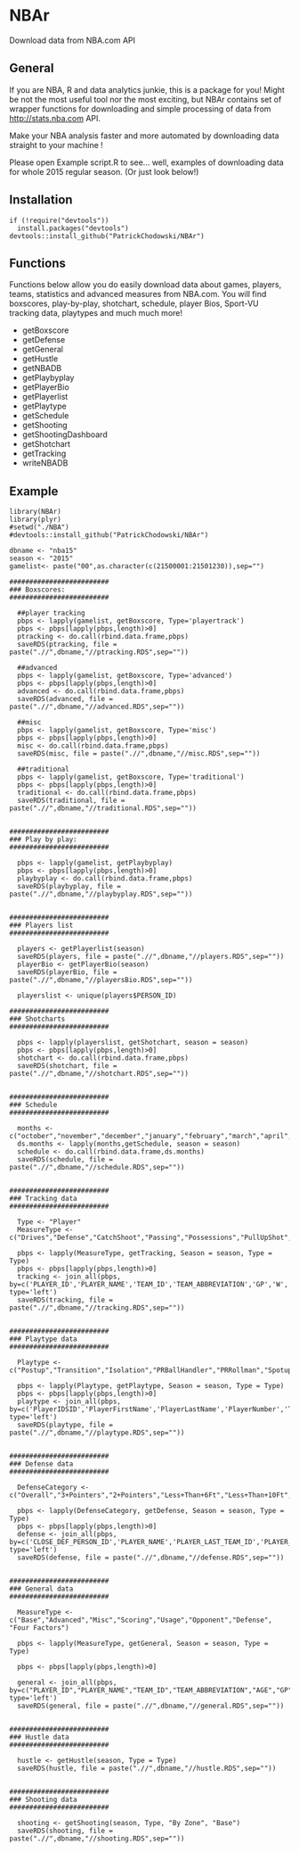 # NBAr

Download data from NBA.com API

## General

If you are NBA, R and data analytics junkie, this is a package for you! Might be not the most useful tool nor the most exciting, but NBAr contains set of wrapper functions for downloading and simple processing of data from http://stats.nba.com API.

Make your NBA analysis faster and more automated by downloading data straight to your machine !

Please open Example script.R to see... well, examples of downloading data for whole 2015 regular season. (Or just look below!)

## Installation

```
if (!require("devtools"))
  install.packages("devtools")
devtools::install_github("PatrickChodowski/NBAr")
```

## Functions

Functions below allow you do easily download data about games, players, teams, statistics and advanced measures from NBA.com. You will find boxscores, play-by-play, shotchart, schedule, player Bios, Sport-VU tracking data, playtypes and much much more!

 - getBoxscore
 - getDefense
 - getGeneral
 - getHustle
 - getNBADB
 - getPlaybyplay
 - getPlayerBio
 - getPlayerlist
 - getPlaytype
 - getSchedule
 - getShooting
 - getShootingDashboard
 - getShotchart
 - getTracking
 - writeNBADB



## Example

```
library(NBAr)
library(plyr)
#setwd("./NBA")
#devtools::install_github("PatrickChodowski/NBAr")

dbname <- "nba15"
season <- "2015"
gamelist<- paste("00",as.character(c(21500001:21501230)),sep="")

#########################
### Boxscores:
#########################

  ##player tracking
  pbps <- lapply(gamelist, getBoxscore, Type='playertrack')
  pbps <- pbps[lapply(pbps,length)>0]
  ptracking <- do.call(rbind.data.frame,pbps)
  saveRDS(ptracking, file = paste(".//",dbname,"//ptracking.RDS",sep=""))

  ##advanced
  pbps <- lapply(gamelist, getBoxscore, Type='advanced')
  pbps <- pbps[lapply(pbps,length)>0]
  advanced <- do.call(rbind.data.frame,pbps)
  saveRDS(advanced, file = paste(".//",dbname,"//advanced.RDS",sep=""))

  ##misc
  pbps <- lapply(gamelist, getBoxscore, Type='misc')
  pbps <- pbps[lapply(pbps,length)>0]
  misc <- do.call(rbind.data.frame,pbps)
  saveRDS(misc, file = paste(".//",dbname,"//misc.RDS",sep=""))

  ##traditional
  pbps <- lapply(gamelist, getBoxscore, Type='traditional')
  pbps <- pbps[lapply(pbps,length)>0]
  traditional <- do.call(rbind.data.frame,pbps)
  saveRDS(traditional, file = paste(".//",dbname,"//traditional.RDS",sep=""))

  
#########################
### Play by play:
#########################
  
  pbps <- lapply(gamelist, getPlaybyplay)
  pbps <- pbps[lapply(pbps,length)>0]
  playbyplay <- do.call(rbind.data.frame,pbps)
  saveRDS(playbyplay, file = paste(".//",dbname,"//playbyplay.RDS",sep=""))

  
#########################
### Players list
######################### 
 
  players <- getPlayerlist(season)
  saveRDS(players, file = paste(".//",dbname,"//players.RDS",sep=""))
  playerBio <- getPlayerBio(season)   
  saveRDS(playerBio, file = paste(".//",dbname,"//playersBio.RDS",sep=""))

  playerslist <- unique(players$PERSON_ID)
  
#########################
### Shotcharts
#########################   
  
  pbps <- lapply(playerslist, getShotchart, season = season)
  pbps <- pbps[lapply(pbps,length)>0]
  shotchart <- do.call(rbind.data.frame,pbps)
  saveRDS(shotchart, file = paste(".//",dbname,"//shotchart.RDS",sep=""))

  
#########################
### Schedule
#########################  
  
  months <- c("october","november","december","january","february","march","april","may")
  ds.months <- lapply(months,getSchedule, season = season)
  schedule <- do.call(rbind.data.frame,ds.months)
  saveRDS(schedule, file = paste(".//",dbname,"//schedule.RDS",sep=""))
  
  
#########################
### Tracking data
#########################  
  
  Type <- "Player"
  MeasureType <- c("Drives","Defense","CatchShoot","Passing","Possessions","PullUpShot","Rebounding","Efficiency","SpeedDistance","ElbowTouch","PostTouch","PaintTouch")
  
  pbps <- lapply(MeasureType, getTracking, Season = season, Type = Type)
  pbps <- pbps[lapply(pbps,length)>0]
  tracking <- join_all(pbps, by=c('PLAYER_ID','PLAYER_NAME','TEAM_ID','TEAM_ABBREVIATION','GP','W','L','MIN'), type='left')
  saveRDS(tracking, file = paste(".//",dbname,"//tracking.RDS",sep=""))
  
  
#########################
### Playtype data
#########################  
  
  Playtype <- c("Postup","Transition","Isolation","PRBallHandler","PRRollman","Spotup","Handoff","Cut","OffScreen","OffRebound","Misc")

  pbps <- lapply(Playtype, getPlaytype, Season = season, Type = Type)
  pbps <- pbps[lapply(pbps,length)>0]
  playtype <- join_all(pbps, by=c('PlayerIDSID','PlayerFirstName','PlayerLastName','PlayerNumber','TeamIDSID','TeamName','TeamNameAbbreviation','TeamShortName','GP','name','season','seasonType'), type='left')
  saveRDS(playtype, file = paste(".//",dbname,"//playtype.RDS",sep=""))

  
#########################
### Defense data
#########################
  
  DefenseCategory <- c("Overall","3+Pointers","2+Pointers","Less+Than+6Ft","Less+Than+10Ft","Greater+Than+15Ft")
  
  pbps <- lapply(DefenseCategory, getDefense, Season = season, Type = Type)
  pbps <- pbps[lapply(pbps,length)>0]
  defense <- join_all(pbps, by=c('CLOSE_DEF_PERSON_ID','PLAYER_NAME','PLAYER_LAST_TEAM_ID','PLAYER_LAST_TEAM_ABBREVIATION','PLAYER_POSITION','AGE','GP','G'), type='left')
  saveRDS(defense, file = paste(".//",dbname,"//defense.RDS",sep=""))
  
  
#########################
### General data
#########################
  
  MeasureType <- c("Base","Advanced","Misc","Scoring","Usage","Opponent","Defense", "Four Factors")
  
  pbps <- lapply(MeasureType, getGeneral, Season = season, Type = Type)
  
  pbps <- pbps[lapply(pbps,length)>0]
  
  general <- join_all(pbps, by=c("PLAYER_ID","PLAYER_NAME","TEAM_ID","TEAM_ABBREVIATION","AGE","GP"), type='left')
  saveRDS(general, file = paste(".//",dbname,"//general.RDS",sep=""))
  
  
#########################
### Hustle data
#########################
  
  hustle <- getHustle(season, Type = Type)
  saveRDS(hustle, file = paste(".//",dbname,"//hustle.RDS",sep=""))
  
  
#########################
### Shooting data
#########################
  
  shooting <- getShooting(season, Type, "By Zone", "Base")
  saveRDS(shooting, file = paste(".//",dbname,"//shooting.RDS",sep=""))
  

```
